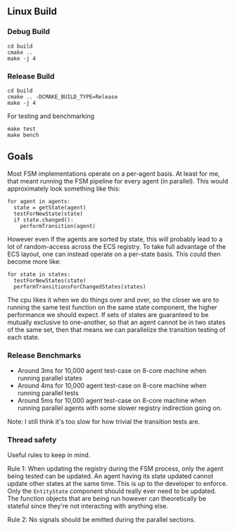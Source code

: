 
## Linux Build

### Debug Build

```
cd build
cmake ..
make -j 4
```

### Release Build

```
cd build
cmake .. -DCMAKE_BUILD_TYPE=Release
make -j 4
```

For testing and benchmarking
```
make test
make bench
```


## Goals

Most FSM implementations operate on a per-agent basis. At least for me, that meant running the FSM pipeline for every agent (in parallel). This would approximately look something like this:

    for agent in agents:
      state = getState(agent)
      testForNewState(state)
      if state.changed():
        performTransition(agent)

However even if the agents are sorted by state, this will probably lead to a lot of random-access across the ECS registry. To take full advantage of the ECS layout, one can instead operate on a per-state basis. This could then become more like:

    for state in states:
      testForNewStates(state)
      performTransitionsForChangedStates(states)


The cpu likes it when we do things over and over, so the closer we are to running the same test function on the same state component, the higher performance we should expect.
If sets of states are guaranteed to be mutually exclusive to one-another, so that an agent cannot be in two states of the same set, then that means we can parallelize the transition testing of each state.

### Release Benchmarks

* Around 3ms for 10,000 agent test-case on 8-core machine when running parallel states
* Around 4ms for 10,000 agent test-case on 8-core machine when running parallel tests
* Around 5ms for 10,000 agent test-case on 8-core machine when running parallel agents with some slower registry indirection going on.

Note: I still think it's too slow for how trivial the transition tests are. 


### Thread safety

Useful rules to keep in mind.

Rule 1: When updating the registry during the FSM process, only the agent being tested can be updated. An agent having its state updated cannot update other states at the same time. This is up to the developer to enforce. Only the `EntityState` component should really ever need to be updated. The function objects that are being run however can theoretically be stateful since they're not interacting with anything else.

Rule 2: No signals should be emitted during the parallel sections.
